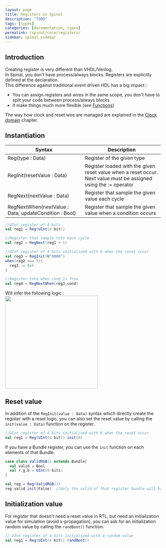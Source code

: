 ```yaml
---
layout: page
title: Registers in Spinal
description: "TODO"
tags: [types]
categories: [documentation, types]
permalink: /spinal/core/registers/
sidebar: spinal_sidebar
---
```


## Introduction
Creating register is very different than VHDL/Verilog.<br>
In Spinal, you don't have process/always blocks. Registers are explicitly defined at the declaration. <br>
This difference against traditional event driven HDL has a big impact :

- You can assign registers and wires in the same scope, you don't have to split your code between process/always blocks
- It make things much more flexible (see [Functions](/SpinalDoc/spinal/core/function/))

The way how clock and reset wire are managed are explained in the [Clock domain](/SpinalDoc/spinal/core/clock_domain/) chapter.

## Instantiation

| Syntax | Description |
| ------- | ---- |
| Reg(type : Data) | Register of the given type |
| RegInit(resetValue : Data) | Register loaded with the given reset value when a reset occur. Next value must be assigned using the := operator |
| RegNext(nextValue : Data) | Register that sample the given value each cycle |
| RegNextWhen(nextValue : Data, updateCondition : Bool) | Register that sample the given value when a condition occurs |

```scala
//UInt register of 4 bits    
val reg1 = Reg(UInt(4 bit))  

//Register that sample toto each cycle  
val reg2 = RegNext(reg1 + 1)    

//UInt register of 4 bits initialized with 0 when the reset occur
val reg3 = RegInit(U"0000")
when(reg2 === 5){
  reg3 := 0xF
}

//Register toto when cond is True
val reg4 = RegNextWhen(reg3,cond)
```

Will infer the following logic :<br>
<img src="https://cdn.rawgit.com/SpinalHDL/SpinalDoc/76b539ab6570ed109e8d1804de4c1308b4fff89f/asset/picture/register.svg"  align="middle" width="300">

## Reset value
In addition of the `RegInit(value : Data)` syntax which directly create the register with a reset logic,
you can also set the reset value by calling the `init(value : Data)` function on the register.

```scala
//UInt register of 4 bits initialized with 0 when the reset occur
val reg1 = Reg(UInt(4 bit)) init(0)
```

If you have a Bundle register, you can use the `init` function on each elements of that Bundle.

```scala
case class ValidRGB() extends Bundle{
  val valid = Bool
  val r,g,b = UInt(8 bits)
}

val reg = Reg(ValidRGB())
reg.valid init(False)  //Only the valid of that register bundle will have an reset value.
```

## Initialization  value
For register that doesn't need a reset value in RTL, but need an initialization value for simulation (avoid x-propagation), you can ask for an initialization random value by calling the `randBoot()` function.

```scala
// UInt register of 4 bits initialized with a random value
val reg1 = Reg(UInt(4 bit)) randBoot()
```
